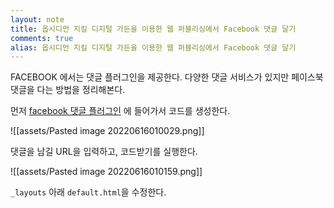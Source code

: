```yaml
---
layout: note
title: 옵시디언 지킬 디지털 가든을 이용한 웹 퍼블리싱에서 Facebook 댓글 달기
comments: true
alias: 옵시디언 지킬 디지털 가든을 이용한 웹 퍼블리싱에서 Facebook 댓글 달기
---
```


FACEBOOK 에서는 댓글 플러그인을 제공한다. 다양한 댓글 서비스가 있지만 페이스북 댓글을 다는 방법을 정리해본다.

먼저 [facebook 댓글 플러그인](https://developers.facebook.com/docs/plugins/comments) 에 들어가서 코드를 생성한다.

![[assets/Pasted image 20220616010029.png]]

댓글을 남길 URL을 입력하고, 코드받기를 실행한다.

![[assets/Pasted image 20220616010159.png]]

`_layouts` 아래 `default.html`을 수정한다. 